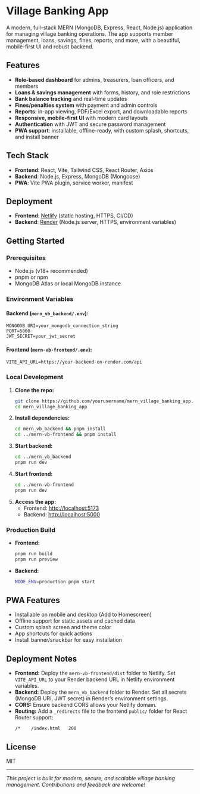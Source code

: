 # Village Banking App

A modern, full-stack MERN (MongoDB, Express, React, Node.js) application for managing village banking operations. The app supports member management, loans, savings, fines, reports, and more, with a beautiful, mobile-first UI and robust backend.

## Features
- **Role-based dashboard** for admins, treasurers, loan officers, and members
- **Loans & savings management** with forms, history, and role restrictions
- **Bank balance tracking** and real-time updates
- **Fines/penalties system** with payment and admin controls
- **Reports**: in-app viewing, PDF/Excel export, and downloadable reports
- **Responsive, mobile-first UI** with modern card layouts
- **Authentication** with JWT and secure password management
- **PWA support**: installable, offline-ready, with custom splash, shortcuts, and install banner

## Tech Stack
- **Frontend**: React, Vite, Tailwind CSS, React Router, Axios
- **Backend**: Node.js, Express, MongoDB (Mongoose)
- **PWA**: Vite PWA plugin, service worker, manifest

## Deployment
- **Frontend**: [Netlify](https://www.netlify.com/) (static hosting, HTTPS, CI/CD)
- **Backend**: [Render](https://render.com/) (Node.js server, HTTPS, environment variables)

## Getting Started

### Prerequisites
- Node.js (v18+ recommended)
- pnpm or npm
- MongoDB Atlas or local MongoDB instance

### Environment Variables
#### Backend (`mern_vb_backend/.env`):
```
MONGODB_URI=your_mongodb_connection_string
PORT=5000
JWT_SECRET=your_jwt_secret
```
#### Frontend (`mern-vb-frontend/.env`):
```
VITE_API_URL=https://your-backend-on-render.com/api
```

### Local Development
1. **Clone the repo:**
   ```sh
   git clone https://github.com/yourusername/mern_village_banking_app.git
   cd mern_village_banking_app
   ```
2. **Install dependencies:**
   ```sh
   cd mern_vb_backend && pnpm install
   cd ../mern-vb-frontend && pnpm install
   ```
3. **Start backend:**
   ```sh
   cd ../mern_vb_backend
   pnpm run dev
   ```
4. **Start frontend:**
   ```sh
   cd ../mern-vb-frontend
   pnpm run dev
   ```
5. **Access the app:**
   - Frontend: [http://localhost:5173](http://localhost:5173)
   - Backend: [http://localhost:5000](http://localhost:5000)

### Production Build
- **Frontend:**
  ```sh
  pnpm run build
  pnpm run preview
  ```
- **Backend:**
  ```sh
  NODE_ENV=production pnpm start
  ```

## PWA Features
- Installable on mobile and desktop (Add to Homescreen)
- Offline support for static assets and cached data
- Custom splash screen and theme color
- App shortcuts for quick actions
- Install banner/snackbar for easy installation

## Deployment Notes
- **Frontend:** Deploy the `mern-vb-frontend/dist` folder to Netlify. Set `VITE_API_URL` to your Render backend URL in Netlify environment variables.
- **Backend:** Deploy the `mern_vb_backend` folder to Render. Set all secrets (MongoDB URI, JWT secret) in Render’s environment settings.
- **CORS:** Ensure backend CORS allows your Netlify domain.
- **Routing:** Add a `_redirects` file to the frontend `public/` folder for React Router support:
  ```
  /*    /index.html   200
  ```

## License
MIT

---

*This project is built for modern, secure, and scalable village banking management. Contributions and feedback are welcome!*
